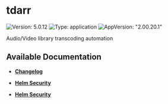 # tdarr

![Version: 5.0.12](https://img.shields.io/badge/Version-5.0.12-informational?style=flat-square) ![Type: application](https://img.shields.io/badge/Type-application-informational?style=flat-square) ![AppVersion: "2.00.20.1"](https://img.shields.io/badge/AppVersion-"2.00.20.1"-informational?style=flat-square)

Audio/Video library transcoding automation

## Available Documentation

- [**Changelog**](CHANGELOG)

- [**Helm Security**](container-security)

- [**Helm Security**](helm-security)

